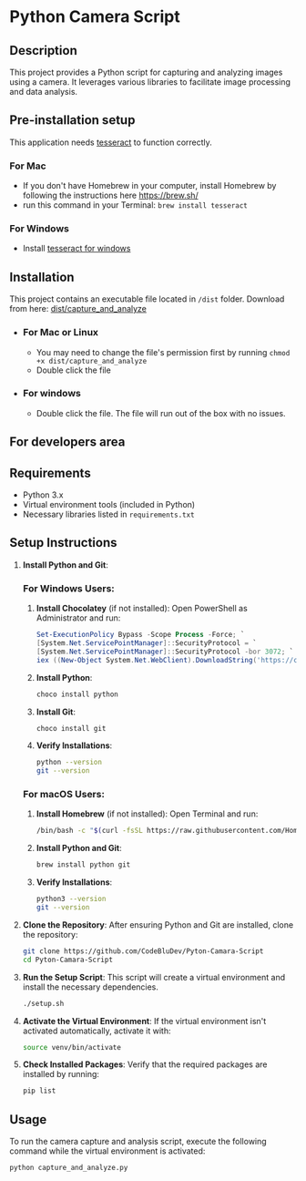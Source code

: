 # Python Camera Script

## Description
This project provides a Python script for capturing and analyzing images using a camera. It leverages various libraries to facilitate image processing and data analysis.

## Pre-installation setup
This application needs [tesseract](https://github.com/tesseract-ocr/tesseract) to function correctly. 
### For Mac
* If you don't have Homebrew in your computer, install Homebrew by following the instructions here https://brew.sh/
* run this command in your Terminal: `brew install tesseract`

### For Windows
* Install [tesseract for windows](https://github.com/UB-Mannheim/tesseract/releases/download/v5.4.0.20240606/tesseract-ocr-w64-setup-5.4.0.20240606.exe)

## Installation
This project contains an executable file located in `/dist` folder.
Download from here: [dist/capture_and_analyze](/dist/capture_and_analyze)
  * ### For Mac or Linux
    * You may need to change the file's permission first by running `chmod +x dist/capture_and_analyze`
    * Double click the file
  * ### For windows
    * Double click the file. The file will run out of the box with no issues.

## For developers area
## Requirements
- Python 3.x
- Virtual environment tools (included in Python)
- Necessary libraries listed in `requirements.txt`

## Setup Instructions

1. **Install Python and Git**:
    ### For Windows Users:
    1. **Install Chocolatey** (if not installed):
        Open PowerShell as Administrator and run:
        ```powershell
        Set-ExecutionPolicy Bypass -Scope Process -Force; `
        [System.Net.ServicePointManager]::SecurityProtocol = `
        [System.Net.ServicePointManager]::SecurityProtocol -bor 3072; `
        iex ((New-Object System.Net.WebClient).DownloadString('https://community.chocolatey.org/install.ps1'))
        ```

    2. **Install Python**:
        ```powershell
        choco install python
        ```

    3. **Install Git**:
        ```powershell
        choco install git
        ```

    4. **Verify Installations**:
        ```bash
        python --version
        git --version
        ```

    ### For macOS Users:
    1. **Install Homebrew** (if not installed):
        Open Terminal and run:
        ```bash
        /bin/bash -c "$(curl -fsSL https://raw.githubusercontent.com/Homebrew/install/HEAD/install.sh)"
        ```

    2. **Install Python and Git**:
        ```bash
        brew install python git
        ```

    3. **Verify Installations**:
        ```bash
        python3 --version
        git --version
        ```

2. **Clone the Repository**:
    After ensuring Python and Git are installed, clone the repository:
    ```bash
    git clone https://github.com/CodeBluDev/Pyton-Camara-Script
    cd Pyton-Camara-Script
    ```

3. **Run the Setup Script**: This script will create a virtual environment and install the necessary dependencies.
    ```bash
    ./setup.sh
    ```

4. **Activate the Virtual Environment**: If the virtual environment isn't activated automatically, activate it with:
    ```bash
    source venv/bin/activate
    ```

5. **Check Installed Packages**: Verify that the required packages are installed by running:
    ```bash
    pip list
    ```

## Usage
To run the camera capture and analysis script, execute the following command while the virtual environment is activated:
```bash
python capture_and_analyze.py
